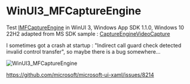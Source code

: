 # WinUI3_MFCaptureEngine

Test [IMFCaptureEngine](https://learn.microsoft.com/en-us/windows/win32/api/mfcaptureengine/nn-mfcaptureengine-imfcaptureengine) in WinUI 3, Windows App SDK 1.1.0, Windows 10 22H2
adapted from MS SDK sample : [CaptureEngineVideoCapture](https://github.com/microsoft/Windows-classic-samples/tree/main/Samples/CaptureEngineVideoCapture)

I sometimes got a crash at startup : "Indirect call guard check detected invalid control transfer",
so maybe there is a bug somewhere...

![WinUI3_MFCaptureEngine](https://i.ibb.co/xmKsLSp/IMFCapture-Engine.jpg)

https://github.com/microsoft/microsoft-ui-xaml/issues/8214
